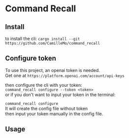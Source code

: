 # Command Recall

## Install
to install the cli:
`cargo install --git https://github.com/CamilleMo/command_recall`

## Configure token
To use this project, an openai token is needed.  
Get one at `https://platform.openai.com/account/api-keys`  

then configure the cli with your token:  
`command_recall configure --token <token>`  
or if you don't want to input your token in the terminal:  

`command_recall configure`  
It will create the config file without token  
then input your token manually in the config file.  

## Usage